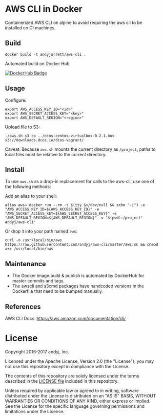 # AWS CLI in Docker

Containerized AWS CLI on alpine to avoid requiring the aws cli to be installed on CI machines.

## Build

```
docker build -t andyjarrett/aws-cli .
```

Automated build on Docker Hub

[![DockerHub Badge](http://dockeri.co/image/andyjarrett/aws-cli)](https://hub.docker.com/r/andyjarrett/aws-cli/)

## Usage

Configure:

```
export AWS_ACCESS_KEY_ID="<id>"
export AWS_SECRET_ACCESS_KEY="<key>"
export AWS_DEFAULT_REGION="<region>"
```

Upload file to S3:

```
./aws.sh s3 cp ../dcos-centos-virtualbox-0.2.1.box s3://downloads.dcos.io/dcos-vagrant/
```

Caveat: Because `aws.sh` mounts the current directory as `/project`, paths to local files must be relative to the current directory.

## Install

To use `aws.sh` as a drop-in replacement for calls to the aws-cli, use one of the following methods:

Add an alias to your shell:

```
alias aws='docker run --rm -t $(tty &>/dev/null && echo "-i") -e "AWS_ACCESS_KEY_ID=${AWS_ACCESS_KEY_ID}" -e "AWS_SECRET_ACCESS_KEY=${AWS_SECRET_ACCESS_KEY}" -e "AWS_DEFAULT_REGION=${AWS_DEFAULT_REGION}" -v "$(pwd):/project" andyj/aws-cli'
```

Or drop it into your path named `aws`:

```
curl -o /usr/local/bin/aws https://raw.githubusercontent.com/andyj/aws-cli/master/aws.sh && chmod a+x /usr/local/bin/aws
```

## Maintenance

- The Docker image build & publish is automated by DockerHub for master commits and tags.
- The awscli and s3cmd packages have handcoded versions in the Dockerfile that need to be bumped manually.

## References

AWS CLI Docs: https://aws.amazon.com/documentation/cli/


# License

Copyright 2016-2017 andyj, Inc.

Licensed under the Apache License, Version 2.0 (the "License");
you may not use this repository except in compliance with the License.

The contents of this repository are solely licensed under the terms described in the [LICENSE file](./LICENSE) included in this repository.

Unless required by applicable law or agreed to in writing, software
distributed under the License is distributed on an "AS IS" BASIS,
WITHOUT WARRANTIES OR CONDITIONS OF ANY KIND, either express or implied.
See the License for the specific language governing permissions and
limitations under the License.
